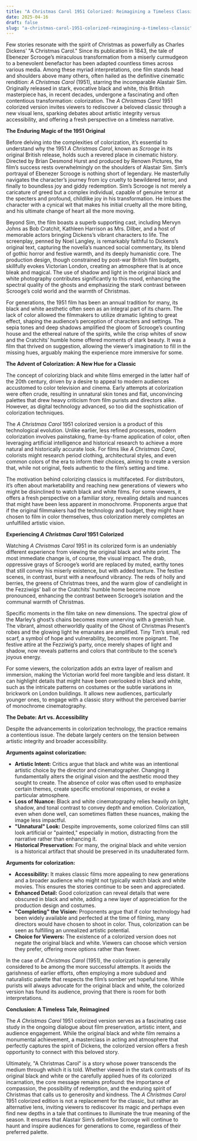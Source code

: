 ```yaml
---
title: "A Christmas Carol 1951 Colorized: Reimagining a Timeless Classic"
date: 2025-04-16
draft: false
slug: "a-christmas-carol-1951-colorized-reimagining-a-timeless-classic" 
---
```


Few stories resonate with the spirit of Christmas as powerfully as Charles Dickens’ "A Christmas Carol." Since its publication in 1843, the tale of Ebenezer Scrooge’s miraculous transformation from a miserly curmudgeon to a benevolent benefactor has been adapted countless times across various media. Among these myriad interpretations, one film stands head and shoulders above many others, often hailed as the definitive cinematic rendition: *A Christmas Carol* (1951), starring the incomparable Alastair Sim. Originally released in stark, evocative black and white, this British masterpiece has, in recent decades, undergone a fascinating and often contentious transformation: colorization. The *A Christmas Carol* 1951 colorized version invites viewers to rediscover a beloved classic through a new visual lens, sparking debates about artistic integrity versus accessibility, and offering a fresh perspective on a timeless narrative.

**The Enduring Magic of the 1951 Original**

Before delving into the complexities of colorization, it’s essential to understand why the 1951 *A Christmas Carol*, known as *Scrooge* in its original British release, holds such a revered place in cinematic history. Directed by Brian Desmond Hurst and produced by Renown Pictures, the film’s success rests overwhelmingly on the shoulders of Alastair Sim. Sim’s portrayal of Ebenezer Scrooge is nothing short of legendary. He masterfully navigates the character’s journey from icy cruelty to bewildered terror, and finally to boundless joy and giddy redemption. Sim’s Scrooge is not merely a caricature of greed but a complex individual, capable of genuine terror at the specters and profound, childlike joy in his transformation. He imbues the character with a cynical wit that makes his initial cruelty all the more biting, and his ultimate change of heart all the more moving.

Beyond Sim, the film boasts a superb supporting cast, including Mervyn Johns as Bob Cratchit, Kathleen Harrison as Mrs. Dilber, and a host of memorable actors bringing Dickens’s vibrant characters to life. The screenplay, penned by Noel Langley, is remarkably faithful to Dickens’s original text, capturing the novella’s nuanced social commentary, its blend of gothic horror and festive warmth, and its deeply humanistic core. The production design, though constrained by post-war British film budgets, skillfully evokes Victorian London, creating an atmosphere that is at once bleak and magical. The use of shadow and light in the original black and white photography contributes significantly to this mood, enhancing the spectral quality of the ghosts and emphasizing the stark contrast between Scrooge’s cold world and the warmth of Christmas.

For generations, the 1951 film has been an annual tradition for many, its black and white aesthetic often seen as an integral part of its charm. The lack of color allowed the filmmakers to utilize dramatic lighting to great effect, shaping the audience’s perception of characters and settings. The sepia tones and deep shadows amplified the gloom of Scrooge’s counting house and the ethereal nature of the spirits, while the crisp whites of snow and the Cratchits’ humble home offered moments of stark beauty. It was a film that thrived on suggestion, allowing the viewer’s imagination to fill in the missing hues, arguably making the experience more immersive for some.

**The Advent of Colorization: A New Hue for a Classic**

The concept of colorizing black and white films emerged in the latter half of the 20th century, driven by a desire to appeal to modern audiences accustomed to color television and cinema. Early attempts at colorization were often crude, resulting in unnatural skin tones and flat, unconvincing palettes that drew heavy criticism from film purists and directors alike. However, as digital technology advanced, so too did the sophistication of colorization techniques.

The *A Christmas Carol* 1951 colorized version is a product of this technological evolution. Unlike earlier, less refined processes, modern colorization involves painstaking, frame-by-frame application of color, often leveraging artificial intelligence and historical research to achieve a more natural and historically accurate look. For films like *A Christmas Carol*, colorists might research period clothing, architectural styles, and even common colors of the era to inform their choices, aiming to create a version that, while not original, feels authentic to the film’s setting and time.

The motivation behind colorizing classics is multifaceted. For distributors, it’s often about marketability and reaching new generations of viewers who might be disinclined to watch black and white films. For some viewers, it offers a fresh perspective on a familiar story, revealing details and nuances that might have been less apparent in monochrome. Proponents argue that if the original filmmakers had the technology and budget, they might have chosen to film in color themselves, thus colorization merely completes an unfulfilled artistic vision.

**Experiencing *A Christmas Carol* 1951 Colorized**

Watching *A Christmas Carol* 1951 in its colorized form is an undeniably different experience from viewing the original black and white print. The most immediate change is, of course, the visual impact. The drab, oppressive grays of Scrooge’s world are replaced by muted, earthy tones that still convey his miserly existence, but with added texture. The festive scenes, in contrast, burst with a newfound vibrancy. The reds of holly and berries, the greens of Christmas trees, and the warm glow of candlelight in the Fezziwigs’ ball or the Cratchits’ humble home become more pronounced, enhancing the contrast between Scrooge’s isolation and the communal warmth of Christmas.

Specific moments in the film take on new dimensions. The spectral glow of the Marley’s ghost’s chains becomes more unnerving with a greenish hue. The vibrant, almost otherworldly quality of the Ghost of Christmas Present’s robes and the glowing light he emanates are amplified. Tiny Tim’s small, red scarf, a symbol of hope and vulnerability, becomes more poignant. The festive attire at the Fezziwig’s party, once merely shapes of light and shadow, now reveals patterns and colors that contribute to the scene’s joyous energy.

For some viewers, the colorization adds an extra layer of realism and immersion, making the Victorian world feel more tangible and less distant. It can highlight details that might have been overlooked in black and white, such as the intricate patterns on costumes or the subtle variations in brickwork on London buildings. It allows new audiences, particularly younger ones, to engage with a classic story without the perceived barrier of monochrome cinematography.

**The Debate: Art vs. Accessibility**

Despite the advancements in colorization technology, the practice remains a contentious issue. The debate largely centers on the tension between artistic integrity and broader accessibility.

**Arguments against colorization:**

* **Artistic Intent:** Critics argue that black and white was an intentional artistic choice by the director and cinematographer. Changing it fundamentally alters the original vision and the aesthetic mood they sought to create. The absence of color was often used to emphasize certain themes, create specific emotional responses, or evoke a particular atmosphere.
* **Loss of Nuance:** Black and white cinematography relies heavily on light, shadow, and tonal contrast to convey depth and emotion. Colorization, even when done well, can sometimes flatten these nuances, making the image less impactful.
* **"Unnatural" Look:** Despite improvements, some colorized films can still look artificial or "painted," especially in motion, distracting from the narrative rather than enhancing it.
* **Historical Preservation:** For many, the original black and white version is a historical artifact that should be preserved in its unadulterated form.

**Arguments for colorization:**

* **Accessibility:** It makes classic films more appealing to new generations and a broader audience who might not typically watch black and white movies. This ensures the stories continue to be seen and appreciated.
* **Enhanced Detail:** Good colorization can reveal details that were obscured in black and white, adding a new layer of appreciation for the production design and costumes.
* **"Completing" the Vision:** Proponents argue that if color technology had been widely available and perfected at the time of filming, many directors would have chosen to shoot in color. Thus, colorization can be seen as fulfilling an unrealized artistic potential.
* **Choice for Viewers:** The existence of a colorized version does not negate the original black and white. Viewers can choose which version they prefer, offering more options rather than fewer.

In the case of *A Christmas Carol* (1951), the colorization is generally considered to be among the more successful attempts. It avoids the garishness of earlier efforts, often employing a more subdued and naturalistic palette that respects the film’s somber yet hopeful tone. While purists will always advocate for the original black and white, the colorized version has found its audience, proving that there is room for both interpretations.

**Conclusion: A Timeless Tale, Reimagined**

The *A Christmas Carol* 1951 colorized version serves as a fascinating case study in the ongoing dialogue about film preservation, artistic intent, and audience engagement. While the original black and white film remains a monumental achievement, a masterclass in acting and atmosphere that perfectly captures the spirit of Dickens, the colorized version offers a fresh opportunity to connect with this beloved story.

Ultimately, "A Christmas Carol" is a story whose power transcends the medium through which it is told. Whether viewed in the stark contrasts of its original black and white or the carefully applied hues of its colorized incarnation, the core message remains profound: the importance of compassion, the possibility of redemption, and the enduring spirit of Christmas that calls us to generosity and kindness. The *A Christmas Carol* 1951 colorized edition is not a replacement for the classic, but rather an alternative lens, inviting viewers to rediscover its magic and perhaps even find new depths in a tale that continues to illuminate the true meaning of the season. It ensures that Alastair Sim’s definitive Scrooge will continue to haunt and inspire audiences for generations to come, regardless of their preferred palette.